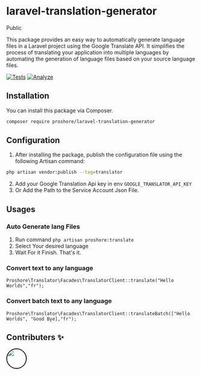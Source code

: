 # laravel-translation-generator
Public

This package provides an easy way to automatically generate language files in a Laravel project using the Google Translate API. It simplifies the process of translating your application into multiple languages by automating the generation of language files based on your source language files.

[![Tests](https://github.com/proshore/laravel-translation-generator/actions/workflows/test.yml/badge.svg)](https://github.com/proshore/laravel-translation-generator/actions/workflows/test.yml)
[![Analyze](https://github.com/proshore/laravel-translation-generator/actions/workflows/analyse.yml/badge.svg)](https://github.com/proshore/laravel-translation-generator/actions/workflows/analyze.yml)

## Installation

You can install this package via Composer.

```bash
composer require proshore/laravel-translation-generator
```

## Configuration
1. After installing the package, publish the configuration file using the following Artisan command:
```bash
php artisan vendor:publish --tag=translator
```

2. Add your Google Translation Api key in env ```GOOGLE_TRANSLATOR_API_KEY```
3. Or Add the Path to the Service Account Json File.

## Usages
### Auto Generate lang Files
1. Run command ```php artisan proshore:translate```
2. Select Your desired language
3. Wait For it Finish. That's it. 

### Convert text to any language

```Proshore\Translator\Facades\TranslatorClient::translate("Hello Worlds","fr");```

### Convert batch text to any language

```Proshore\Translator\Facades\TranslatorClient::translateBatch(["Hello Worlds", "Good Bye],"fr");```

## Contributers ✨
[<img style="border-radius: 50%; border: 2px solid black; width: 50px; height: 50px; object-fit: cover;" src="https://github.com/kundankarna1994.png" width="60px;"/><br /><sub>](https://github.com/kundankarna1994/)

